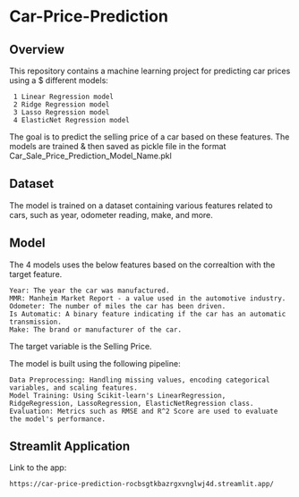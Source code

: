 # Car-Price-Prediction


## Overview

This repository contains a machine learning project for predicting car prices using a $ different models: 
   
     1 Linear Regression model
     2 Ridge Regression model
     3 Lasso Regression model
     4 ElasticNet Regression model
     
The goal is to predict the selling price of a car based on these features. The models are trained & then saved as pickle file in the format Car_Sale_Price_Prediction_Model_Name.pkl

## Dataset

The model is trained on a dataset containing various features related to cars, such as year, odometer reading, make, and more. 


## Model 
The 4 models uses the below features based on the correaltion with the target feature.

    Year: The year the car was manufactured.
    MMR: Manheim Market Report - a value used in the automotive industry.
    Odometer: The number of miles the car has been driven.
    Is Automatic: A binary feature indicating if the car has an automatic transmission.
    Make: The brand or manufacturer of the car.

The target variable is the Selling Price.

The model is built using the following pipeline:

    Data Preprocessing: Handling missing values, encoding categorical variables, and scaling features.
    Model Training: Using Scikit-learn's LinearRegression, RidgeRegression, LassoRegression, ElasticNetRegression class.
    Evaluation: Metrics such as RMSE and R^2 Score are used to evaluate the model's performance.

## Streamlit Application

Link to the app:

    https://car-price-prediction-rocbsgtkbazrgxvnglwj4d.streamlit.app/

